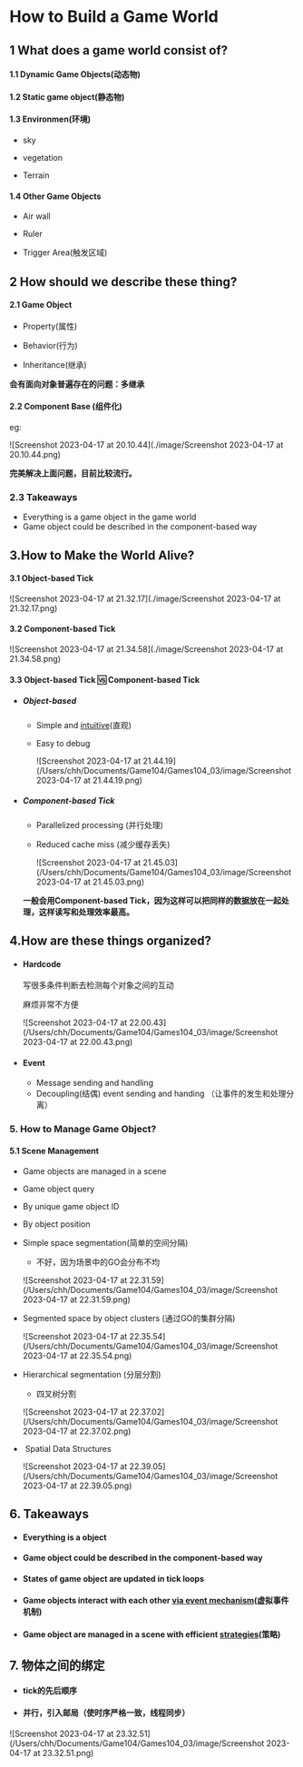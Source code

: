 # How to Build a Game World

## 1 What does a game world consist of?

#### 	1.1 Dynamic Game Objects(动态物)

#### 	1.2 Static game object(静态物)

#### 	1.3 Environmen(环境)

- sky	
- vegetation

- Terrain

#### 	1.4 Other Game Objects

- Air wall

- Ruler

- Trigger Area(触发区域)<!--比如到啦特定地区就会加载地图-->



## 2 How should we describe these thing?

#### 2.1 Game Object

- Property(属性)

- Behavior(行为) <!--类比于面向对象的类-->
-  Inheritance(继承)

**会有面向对象普遍存在的问题：多继承**

#### 2.2 Component Base (组件化)

eg:

![Screenshot 2023-04-17 at 20.10.44](./image/Screenshot 2023-04-17 at 20.10.44.png)

**完美解决上面问题，目前比较流行。**



### 2.3 Takeaways

- Everything is a game object  in the game world 
- Game object could be described in the component-based way



## 3.How to Make the World Alive?

#### 3.1 Object-based Tick 

<!--对象动-->

![Screenshot 2023-04-17 at 21.32.17](./image/Screenshot 2023-04-17 at 21.32.17.png)

#### 3.2 Component-based Tick

<!--组件动-->

![Screenshot 2023-04-17 at 21.34.58](./image/Screenshot 2023-04-17 at 21.34.58.png)

#### 3.3 Object-based Tick 🆚 Component-based Tick

- ##### Object-based

  - Simple and <u>intuitive</u>(直观)

  - Easy to debug

    ![Screenshot 2023-04-17 at 21.44.19](/Users/chh/Documents/Game104/Games104_03/image/Screenshot 2023-04-17 at 21.44.19.png)

- ##### Component-based Tick

  - Parallelized processing (并行处理)

  - Reduced cache miss (减少缓存丢失)

    ![Screenshot 2023-04-17 at 21.45.03](/Users/chh/Documents/Game104/Games104_03/image/Screenshot 2023-04-17 at 21.45.03.png)

  **一般会用Component-based Tick，因为这样可以把同样的数据放在一起处理，这样读写和处理效率最高。**

## 4.How are these things organized?

- #### Hardcode

  写很多条件判断去检测每个对象之间的互动

  麻烦非常不方便

  ![Screenshot 2023-04-17 at 22.00.43](/Users/chh/Documents/Game104/Games104_03/image/Screenshot 2023-04-17 at 22.00.43.png)

- #### Event

  - Message sending and handling
  - Decoupling(结偶) event sending and handing （让事件的发生和处理分离）

### 5. How to Manage Game Object?

#### 	5.1 Scene Management 

- Game objects are managed in a scene

-  Game object query

  - By unique game object ID
  - By object position  

- Simple space segmentation(简单的空间分隔)

  - 不好，因为场景中的GO会分布不均

  ![Screenshot 2023-04-17 at 22.31.59](/Users/chh/Documents/Game104/Games104_03/image/Screenshot 2023-04-17 at 22.31.59.png)

- Segmented space by object clusters (通过GO的集群分隔)

  ![Screenshot 2023-04-17 at 22.35.54](/Users/chh/Documents/Game104/Games104_03/image/Screenshot 2023-04-17 at 22.35.54.png)

- Hierarchical segmentation (分层分割)

  - 四叉树分割

  ![Screenshot 2023-04-17 at 22.37.02](/Users/chh/Documents/Game104/Games104_03/image/Screenshot 2023-04-17 at 22.37.02.png)

- ​	Spatial Data Structures

  ![Screenshot 2023-04-17 at 22.39.05](/Users/chh/Documents/Game104/Games104_03/image/Screenshot 2023-04-17 at 22.39.05.png)

##  6. Takeaways

- ####  Everything is a object

- #### Game object could be described in the component-based way

- #### States of game object are updated in tick loops

- #### Game objects interact with each other <u>via event mechanism</u>(虚拟事件机制)

- #### Game object are managed in a scene with efficient <u>strategies</u>(策略) 

## 7. 物体之间的绑定

- #### 	tick的先后顺序

- #### 并行，引入邮局（使时序严格一致，线程同步）

![Screenshot 2023-04-17 at 23.32.51](/Users/chh/Documents/Game104/Games104_03/image/Screenshot 2023-04-17 at 23.32.51.png)

